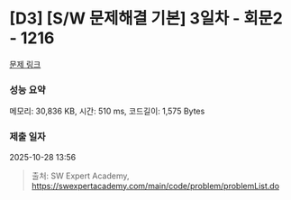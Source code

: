 # [D3] [S/W 문제해결 기본] 3일차 - 회문2 - 1216 

[문제 링크](https://swexpertacademy.com/main/code/problem/problemDetail.do?contestProbId=AV14Rq5aABUCFAYi) 

### 성능 요약

메모리: 30,836 KB, 시간: 510 ms, 코드길이: 1,575 Bytes

### 제출 일자

2025-10-28 13:56



> 출처: SW Expert Academy, https://swexpertacademy.com/main/code/problem/problemList.do